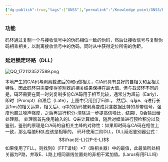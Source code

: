 ```yaml
---
{"dg-publish":true,"tags":["GNSS"],"permalink":"/Knowledge point/GNSS/码跟踪环（码环）/","dgPassFrontmatter":true}
---
```


### 功能
码环通过复制一个与接收信号中的伪码相位一致的伪码，然后让接收信号与复制伪码相乘相关，以剥离接收信号中的伪码，同时从中获得定位所需的伪距。

### 延迟锁定环路（DLL）
![QQ_1721123527589.png](/img/user/work%20diary/imgs/QQ_1721123527589.png)

本地产生的C/A码与剥离载波后的i和q做相关，C/A码具有良好的自相关和互相关特性，因此码环只需要使得鉴别器的相关结果保持在最大值。但与载波环不同的是，码环需要在同一时刻复制多份C/A码用于相互比较，通常分为超前（Early）、即时（Prompt）和滞后（Late），上图中只用到了E和L。
然后i、q与e、q进行长达1ms的相关运算，相关后i、q中的伪码被剥离变成只含数据比特的基带信号，强度也超过噪声强度，之后再进行积分-清除进一步提高信噪比，结果I、Q会输出给处理器。
处理器首先使用输入的I、Q来计算幅值，随后对幅值进行预检积分以及鉴别，鉴别的原理是C/A码的自相关主峰的对称性：如果即时码与CA码在相位上一致，那么幅值E和L应该是相等的。
码环使用二阶DLL，DLL延迟鉴别器公式：
$$\frac{E-L}{2P-E-L}$$
如果使用了FLL，则找到8（FFT谱线）\*7（路相关器）中的最值，此最值所处相关器为P路，并取E、L路上相同谱线位置处的非相干累加值。(Larus有用FLL吗)